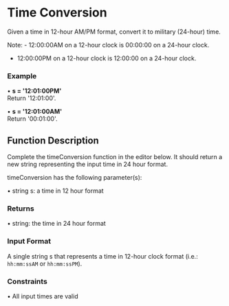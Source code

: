 # Time Conversion

Given a time in 12-hour AM/PM format, convert it to military (24-hour) time.

Note: - 12:00:00AM on a 12-hour clock is 00:00:00 on a 24-hour clock.<br/>
- 12:00:00PM on a 12-hour clock is 12:00:00 on a 24-hour clock.

### Example

&#x2022; <b>s = '12:01:00PM'</b><br/>
Return '12:01:00'.

&#x2022; <b>s = '12:01:00AM'</b><br/>
Return '00:01:00'.

## Function Description

Complete the timeConversion function in the editor below. It should return a new string representing the input time in 24 hour format.

timeConversion has the following parameter(s):

&#x2022; string s: a time in 12 hour format

### Returns

&#x2022; string: the time in 24 hour format

### Input Format

A single string s that represents a time in 12-hour clock format (i.e.: <code>hh:mm:ssAM</code> or <code>hh:mm:ssPM</code>).

### Constraints

&#x2022; All input times are valid